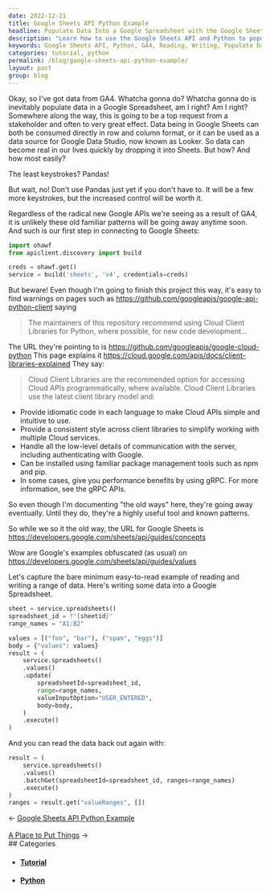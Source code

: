 ```yaml
---
date: 2022-12-21
title: Google Sheets API Python Example
headline: Populate Data Into a Google Spreadsheet with the Google Sheets API and Python
description: "Learn how to use the Google Sheets API and Python to populate data into a Google Spreadsheet. This project will use the Google APIs released with GA4 and the URL https://developers.google.com/sheets/api/guides/concepts to connect to Google Sheets and capture an easy-to-read example of reading and writing. Follow my step-by-step guide to learn how to do this!"
keywords: Google Sheets API, Python, GA4, Reading, Writing, Populate Data, Google Spreadsheet, Tutorial, Step-by-Step Guide
categories: tutorial, python
permalink: /blog/google-sheets-api-python-example/
layout: post
group: blog
---
```



Okay, so I've got data from GA4. Whatcha gonna do? Whatcha gonna do is
inevitably populate data in a Google Spreadsheet, am I right? Am I right?
Somewhere along the way, this is going to be a top request from a stakeholder
and often to very great effect. Data being in Google Sheets can both be
consumed directly in row and column format, or it can be used as a data source
for Google Data Studio, now known as Looker. So data can become real in our
lives quickly by dropping it into Sheets. But how? And how most easily?

The least keystrokes? Pandas!

But wait, no! Don't use Pandas just yet if you don't have to. It will be a few
more keystrokes, but the increased control will be worth it.

Regardless of the radical new Google APIs we're seeing as a result of GA4, it
is unlikely these old familiar patterns will be going away anytime soon. And
such is our first step in connecting to Google Sheets:

```python
import ohawf
from apiclient.discovery import build

creds = ohawf.get()
service = build('sheets', 'v4', credentials=creds)
```

But beware! Even though I'm going to finish this project this way, it's easy to
find warnings on pages such as
https://github.com/googleapis/google-api-python-client
saying

> The maintainers of this repository recommend using Cloud Client Libraries for
> Python, where possible, for new code development...

The URL they're pointing to is https://github.com/googleapis/google-cloud-python
This page explains it https://cloud.google.com/apis/docs/client-libraries-explained
They say:

> Cloud Client Libraries are the recommended option for accessing Cloud APIs
> programmatically, where available. Cloud Client Libraries use the latest client
> library model and:

- Provide idiomatic code in each language to make Cloud APIs simple and intuitive to use.
- Provide a consistent style across client libraries to simplify working with multiple Cloud services.
- Handle all the low-level details of communication with the server, including authenticating with Google.
- Can be installed using familiar package management tools such as npm and pip.
- In some cases, give you performance benefits by using gRPC. For more information, see the gRPC APIs.

So even though I'm documenting "the old ways" here, they're going away
eventually. Until they do, they're a highly useful tool and known patterns.

So while we so it the old way, the URL for Google Sheets is https://developers.google.com/sheets/api/guides/concepts

Wow are Google's examples obfuscated (as usual) on https://developers.google.com/sheets/api/guides/values

Let's capture the bare minimum easy-to-read example of reading and writing a
range of data. Here's writing some data into a Google Spreadsheet.

```python
sheet = service.spreadsheets()
spreadsheet_id = f"{sheetid}"
range_names = "A1:B2"

values = [("foo", "bar"), ("spam", "eggs")]
body = {"values": values}
result = (
    service.spreadsheets()
    .values()
    .update(
        spreadsheetId=spreadsheet_id,
        range=range_names,
        valueInputOption="USER_ENTERED",
        body=body,
    )
    .execute()
)
```

And you can read the data back out again with:

```python
result = (
    service.spreadsheets()
    .values()
    .batchGet(spreadsheetId=spreadsheet_id, ranges=range_names)
    .execute()
)
ranges = result.get("valueRanges", [])
```


<div class="arrow-links"><div class="post-nav-prev"><span class="arrow">&larr;&nbsp;</span><a href="/blog/google-sheets-api-python-example/">Google Sheets API Python Example</a></div> &nbsp; <div class="post-nav-next"><a href="/blog/a-place-to-put-things/">A Place to Put Things</a><span class="arrow">&nbsp;&rarr;</span></div></div>
## Categories

<ul>
<li><h4><a href='/tutorial/'>Tutorial</a></h4></li>
<li><h4><a href='/python/'>Python</a></h4></li></ul>